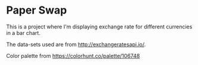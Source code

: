 <h1>Paper Swap</h1>

This is a project where I'm displaying exchange rate for different currencies in a bar chart.

The data-sets used are from http://exchangeratesapi.io/.

Color palette from https://colorhunt.co/palette/106748
